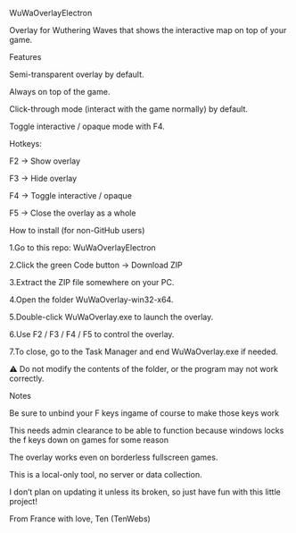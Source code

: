 WuWaOverlayElectron

Overlay for Wuthering Waves that shows the interactive map on top of your game.

Features

Semi-transparent overlay by default.

Always on top of the game.

Click-through mode (interact with the game normally) by default.

Toggle interactive / opaque mode with F4.

Hotkeys:

F2 → Show overlay

F3 → Hide overlay

F4 → Toggle interactive / opaque

F5 → Close the overlay as a whole

How to install (for non-GitHub users)

1.Go to this repo: WuWaOverlayElectron

2.Click the green Code button → Download ZIP

3.Extract the ZIP file somewhere on your PC.

4.Open the folder WuWaOverlay-win32-x64.

5.Double-click WuWaOverlay.exe to launch the overlay.

6.Use F2 / F3 / F4 / F5 to control the overlay.

7.To close, go to the Task Manager and end WuWaOverlay.exe if needed.

⚠️ Do not modify the contents of the folder, or the program may not work correctly.

Notes

Be sure to unbind your F keys ingame of course to make those keys work

This needs admin clearance to be able to function because windows locks the f keys down on games for some reason

The overlay works even on borderless fullscreen games.

This is a local-only tool, no server or data collection.

I don’t plan on updating it unless its broken, so just have fun with this little project!

From France with love,
Ten (TenWebs)
